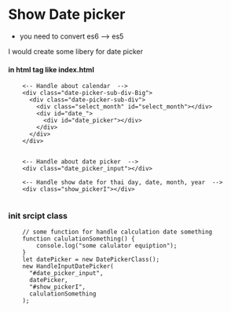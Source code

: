 # Show Date picker

- you need to convert es6 --> es5

I would create some libery for date picker

#### in html tag like index.html

```
    <-- Handle about calendar  -->
    <div class="date-picker-sub-div-Big">
      <div class="date-picker-sub-div">
        <div class="select_month" id="select_month"></div>
        <div id="date_">
          <div id="date_picker"></div>
        </div>
      </div>
    </div>


    <-- Handle about date picker  -->
    <div class="date_picker_input"></div>

    <-- Handle show date for thai day, date, month, year  -->
    <div class="show_pickerI"></div>


```

### init srcipt class

```
    // some function for handle calculation date something
    function calulationSomething() {
        console.log("some calulator equiption");
    }
    let datePicker = new DatePickerClass();
    new HandleInputDatePicker(
      "#date_picker_input",
      datePicker,
      "#show_pickerI",
      calulationSomething
    );


```
